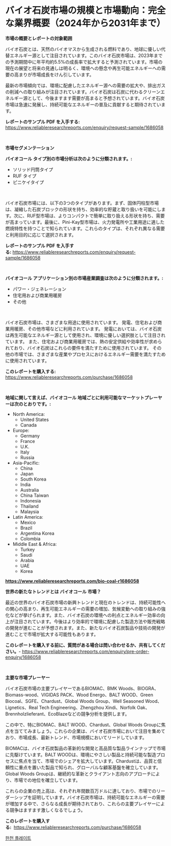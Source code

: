 <p><h1>バイオ石炭市場の規模と市場動向：完全な業界概要（2024年から2031年まで）</h1></p><p><strong>市場の概要とレポートの対象範囲</strong></p>
<p><p>バイオ石炭とは、天然のバイオマスから生成される燃料であり、地球に優しい代替エネルギー源として注目されています。このバイオ石炭市場は、2023年までの予測期間中に年平均約5.5%の成長率で拡大すると予測されています。市場の現在の展望と将来の見通しは明るく、環境への懸念や再生可能エネルギーへの需要の高まりが市場成長をけん引しています。</p><p>最新の市場傾向では、環境に配慮したエネルギー源への需要の拡大や、排出ガスの削減への取り組みが注目されています。バイオ石炭は石炭に代わるクリーンエネルギー源として、今後ますます需要が高まると予想されています。バイオ石炭市場は急速に発展し、持続可能なエネルギーの普及に貢献すると期待されています。</p></p>
<p><strong>レポートのサンプル PDF を入手する:</strong> <a href="https://www.reliableresearchreports.com/enquiry/request-sample/1686058">https://www.reliableresearchreports.com/enquiry/request-sample/1686058</a></p>
<p>&nbsp;</p>
<p><strong>市場セグメンテーション</strong></p>
<p><strong>バイオコール タイプ別の市場分析は次のように分類されます。:</strong></p>
<p><ul><li>ソリッド円筒タイプ</li><li>RUF タイプ</li><li>ピニケイタイプ</li></ul></p>
<p>&nbsp;</p>
<p><p>バイオ石炭市場には、以下の3つのタイプがあります。まず、固体円柱型市場は、凝縮した石炭ブロックの形状を持ち、効率的な貯蔵と取り扱いを可能にします。次に、RUF型市場は、よりコンパクトで簡単に取り扱える形状を持ち、需要が高まっています。最後に、Pini-Kay型市場は、火力発電所や工業用途に適した燃焼特性を持つことで知られています。これらのタイプは、それぞれ異なる需要と利用目的に応じて選択されます。</p></p>
<p><strong>レポートのサンプル PDF を入手する:</strong>&nbsp;<a href="https://www.reliableresearchreports.com/enquiry/request-sample/1686058">https://www.reliableresearchreports.com/enquiry/request-sample/1686058</a></p>
<p>&nbsp;</p>
<p><strong> バイオコール アプリケーション別の市場産業調査は次のように分類されます。:</strong></p>
<p><ul><li>パワー・ジェネレーション</li><li>住宅用および商業用暖房</li><li>その他</li></ul></p>
<p>&nbsp;</p>
<p><p>バイオ石炭市場は、さまざまな用途に使用されています。 発電、住宅および商業用暖房、その他市場などに利用されています。 発電においては、バイオ石炭は再生可能なエネルギー源として使用され、環境に優しい選択肢として注目されています。 また、住宅および商業用暖房では、熱の安定供給や効率性が求められており、バイオ石炭はこれらの要件を満たすために使用されています。 その他の市場では、さまざまな産業やプロセスにおけるエネルギー需要を満たすために使用されています。</p></p>
<p><strong>このレポートを購入する:</strong>&nbsp; <a href="https://www.reliableresearchreports.com/purchase/1686058">https://www.reliableresearchreports.com/purchase/1686058</a></p>
<p>&nbsp;</p>
<p><strong>地域に関して言えば、バイオコール 地域ごとに利用可能なマーケットプレーヤーは次のとおりです。:</strong></p>
<p><ul>
    <li>
        North America:
        <ul>
            <li>United States</li>
            <li>Canada</li>
        </ul>
    </li>
    <li>
        Europe:
        <ul>
            <li>Germany</li>
            <li>France</li>
            <li>U.K.</li>
            <li>Italy</li>
            <li>Russia</li>
        </ul>
    </li>
    <li>
        Asia-Pacific:
        <ul>
            <li>China</li>
            <li>Japan</li>
            <li>South Korea</li>
            <li>India</li>
            <li>Australia</li>
            <li>China Taiwan</li>
            <li>Indonesia</li>
            <li>Thailand</li>
            <li>Malaysia</li>
        </ul>
    </li>
    <li>
        Latin America:
        <ul>
            <li>Mexico</li>
            <li>Brazil</li>
            <li>Argentina Korea</li>
            <li>Colombia</li>
        </ul>
    </li>
    <li>
        Middle East & Africa:
        <ul>
            <li>Turkey</li>
            <li>Saudi</li>
            <li>Arabia</li>
            <li>UAE</li>
            <li>Korea</li>
        </ul>
    </li>
    </ul></p>
<p><strong><a href="https://www.reliableresearchreports.com/bio-coal-r1686058">https://www.reliableresearchreports.com/bio-coal-r1686058</a></strong>&nbsp;</p>
<p><strong>世界の新たなトレンドとは バイオコール 市場？</strong></p>
<p><p>最近の世界のバイオ石炭市場の新興トレンドと現在のトレンドは、持続可能性への関心の高まり、再生可能エネルギーの需要の増加、気候変動への取り組みの強化などが挙げられます。また、バイオ石炭の環境への利点とエネルギー効率の向上が注目されています。今後はより効率的で環境に配慮した製造方法や販売戦略の開発が進むことが予想されます。また、新たなバイオ石炭製品や技術の開発が進むことで市場が拡大する可能性もあります。</p></p>
<p><strong>このレポートを購入する前に、質問がある場合は問い合わせるか、共有してください。</strong>- <a href="https://www.reliableresearchreports.com/enquiry/pre-order-enquiry/1686058">https://www.reliableresearchreports.com/enquiry/pre-order-enquiry/1686058</a></p>
<p>&nbsp;</p>
<p><strong>主要な市場プレーヤー</strong></p>
<p><p>バイオ石炭市場の主要プレイヤーであるBIOMAC、BMK Woods、BIOGRA、Biomass-wood、VIGIDAS PACK、Wood Energo、BALT WOOD、Green Biocoal、SGFE、Chardust、Global Woods Group、Well Seasoned Wood、Lignetics、Real Tech Engineering、Zhengzhou Xindi、Norfolk Oak、Brennholzlieferant、EcoBlazeなどの競争分析を提供します。</p><p>この中で、特にBIOMAC、BALT WOOD、Chardust、Global Woods Groupに焦点を当ててみましょう。これらの企業は、バイオ石炭市場において注目を集めており、市場成長、最新トレンド、市場規模においてリードしています。</p><p>BIOMACは、バイオ石炭製品の革新的な開発と高品質な製品ラインナップで市場に先駆けています。BALT WOODは、環境にやさしい製品と持続可能な製造プロセスに焦点を当て、市場でのシェアを拡大しています。Chardustは、品質と信頼性に重点を置いた製品で知られ、グローバルな顧客基盤を確立しています。Global Woods Groupは、継続的な革新とクライアント志向のアプローチにより、市場での地位を確立しています。</p><p>これらの企業の売上高は、それぞれ年間数百万ドルに達しており、市場でのリーダーシップを証明しています。バイオ石炭市場は、持続可能なエネルギーの需要が増加する中で、さらなる成長が期待されており、これらの主要プレイヤーによる競争はますます激しくなるでしょう。</p></p>
<p><strong>このレポートを購入する:</strong>&nbsp;&nbsp;<a href="https://www.reliableresearchreports.com/purchase/1686058">https://www.reliableresearchreports.com/purchase/1686058</a></p>
<p><p><a href="https://github.com/JackieFauhey9089475/Market-Research-Report-List-1/blob/main/778205629735.md">한천 플레이트</a></p></p>